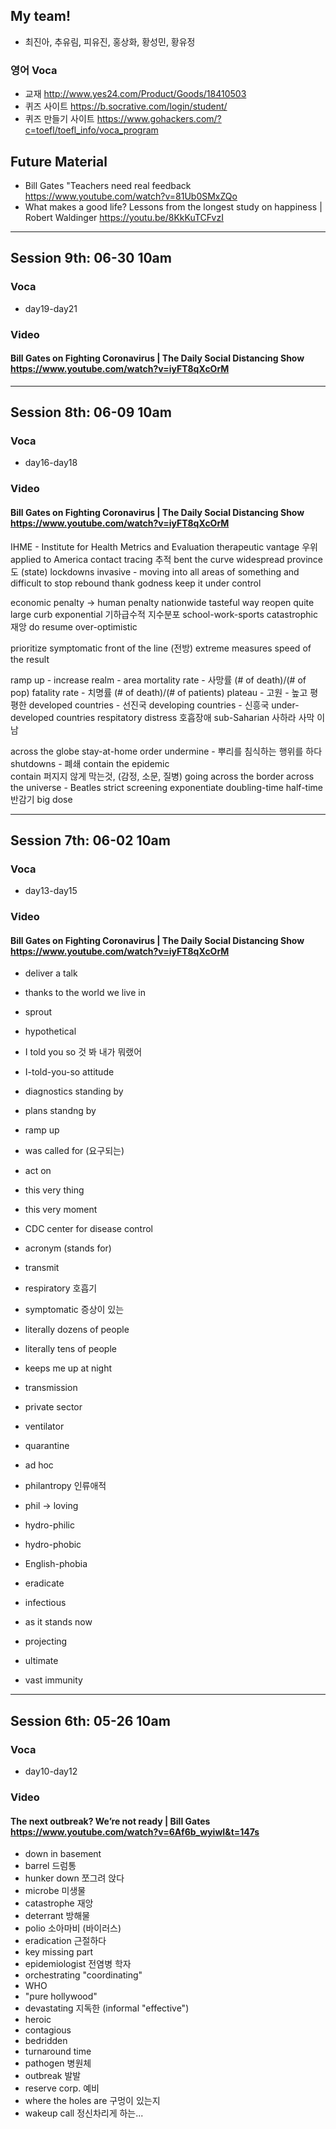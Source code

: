 ## My team!

+ 최진아, 추유림, 피유진, 홍상화, 황성민, 황유정

### 영어 Voca

+ 교재 <http://www.yes24.com/Product/Goods/18410503>
+ 퀴즈 사이트 <https://b.socrative.com/login/student/>
+ 퀴즈 만들기 사이트 <https://www.gohackers.com/?c=toefl/toefl_info/voca_program>

## Future Material

+ Bill Gates "Teachers need real feedback https://www.youtube.com/watch?v=81Ub0SMxZQo
+ What makes a good life? Lessons from the longest study on happiness | Robert Waldinger https://youtu.be/8KkKuTCFvzI

---

## Session 9th: 06-30 10am

### Voca

+ day19-day21

### Video

#### Bill Gates on Fighting Coronavirus | The Daily Social Distancing Show https://www.youtube.com/watch?v=iyFT8qXcOrM

---

## Session 8th: 06-09 10am

### Voca

+ day16-day18

### Video

#### Bill Gates on Fighting Coronavirus | The Daily Social Distancing Show https://www.youtube.com/watch?v=iyFT8qXcOrM

IHME - Institute for Health Metrics and Evaluation
therapeutic
vantage 우위
applied to America
contact tracing 추적
bent the curve 
widespread
province 도 (state)
lockdowns 
invasive - moving into all areas of something and difficult to stop
rebound
thank godness
keep it under control

economic penalty -> human penalty
nationwide
tasteful way
reopen
quite large
curb
exponential 기하급수적 지수분포
school-work-sports
catastrophic 재앙
do resume 
over-optimistic

prioritize
symptomatic
front of the line (전방)
extreme measures
speed of the result

ramp up - increase
realm - area
mortality rate - 사망률 (# of death)/(# of pop)
fatality rate - 치명률 (# of death)/(# of patients)
plateau - 고원 - 높고 평평한
developed countries - 선진국
developing countries - 신흥국
under-developed countries
respitatory distress 호흡장애
sub-Saharian 사하라 사막 이남

across the globe
stay-at-home order
undermine - 뿌리를 침식하는 행위를 하다
shutdowns - 폐쇄
contain the epidemic  
contain 퍼지지 않게 막는것, (감정, 소문, 질병)
going across the border
across the universe - Beatles
strict screening 
exponentiate
doubling-time 
half-time 반감기
big dose

---

## Session 7th: 06-02 10am

### Voca

+ day13-day15

### Video

#### Bill Gates on Fighting Coronavirus | The Daily Social Distancing Show https://www.youtube.com/watch?v=iyFT8qXcOrM

+ deliver a talk
+ thanks to the world we live in
+ sprout

+ hypothetical
+ I told you so 것 봐 내가 뭐랬어
+ I-told-you-so attitude
+ diagnostics standing by
+ plans standng by
+ ramp up
+ was called for (요구되는)

+ act on
+ this very thing
+ this very moment
+ CDC center for disease control
+ acronym (stands for)
+ transmit
+ respiratory 호흡기
+ symptomatic 증상이 있는
+ literally dozens of people
+ literally tens of people
+ keeps me up at night
+ transmission 
+ private sector
+ ventilator
+ quarantine
+ ad hoc 

+ philantropy 인류애적
+ phil -> loving
+ hydro-philic
+ hydro-phobic
+ English-phobia
+ eradicate
+ infectious
+ as it stands now 
+ projecting
+ ultimate 
+ vast immunity

---

## Session 6th: 05-26 10am

### Voca

+ day10-day12

### Video

#### The next outbreak? We’re not ready | Bill Gates https://www.youtube.com/watch?v=6Af6b_wyiwI&t=147s

+ down in basement
+ barrel 드럼통
+ hunker down 쪼그려 앉다
+ microbe 미생물
+ catastrophe 재앙
+ deterrant 방해물
+ polio 소아마비 (바이러스)
+ eradication 근절하다
+ key missing part 
+ epidemiologist 전염병 학자
+ orchestrating "coordinating"
+ WHO
+ "pure hollywood"
+ devastating 지독한 (informal "effective")
+ heroic
+ contagious
+ bedridden
+ turnaround time
+ pathogen 병원체
+ outbreak 발발
+ reserve corp. 예비
+ where the holes are 구멍이 있는지
+ wakeup call 정신차리게 하는...

